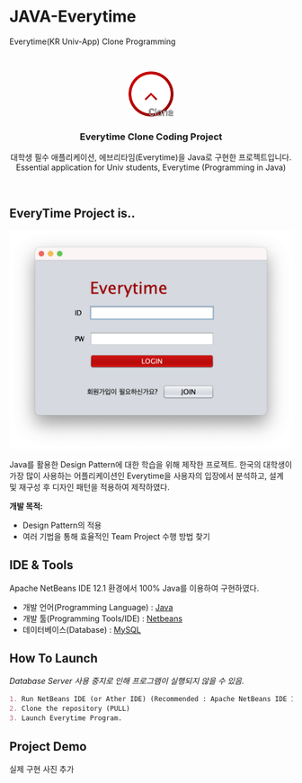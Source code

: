 # JAVA-Everytime
Everytime(KR Univ-App) Clone Programming

<!-- PROJECT LOGO -->
<br />
<p align="center">
    <img src="images/logo.png" alt="Logo" width="80" height="80">
  </a>

  <h3 align="center">Everytime Clone Coding Project</h3>

  <p align="center">
    대학생 필수 애플리케이션, 에브리타임(Everytime)을 Java로 구현한 프로젝트입니다.</br>
    Essential application for Univ students, Everytime (Programming in Java)
  </p>
</br>



<!-- ABOUT THE PROJECT -->
## EveryTime Project is..
<img src="images/screenshot.png" alt="Logo">

Java를 활용한 Design Pattern에 대한 학습을 위해 제작한 프로젝트.
한국의 대학생이 가장 많이 사용하는 어플리케이션인 Everytime을 사용자의 입장에서
분석하고, 설계 및 재구성 후 디자인 패턴을 적용하여 제작하였다.

**개발 목적:**
* Design Pattern의 적용
* 여러 기법을 통해 효율적인 Team Project 수행 방법 찾기


## IDE & Tools

Apache NetBeans IDE 12.1 환경에서 100% Java를 이용하여 구현하였다.
* 개발 언어(Programming Language) : [Java](https://www.java.com)
* 개발 툴(Programming Tools/IDE) : [Netbeans](https://netbeans.apache.org)
* 데이터베이스(Database) : [MySQL](https://www.mysql.com)


## How To Launch

*Database Server 사용 중지로 인해 프로그램이 실행되지 않을 수 있음.*
```markdown
1. Run NetBeans IDE (or Ather IDE) (Recommended : Apache NetBeans IDE 12.1)
2. Clone the repository (PULL)
3. Launch Everytime Program.
```


<!-- USAGE EXAMPLES -->
## Project Demo

실제 구현 사진 추가
